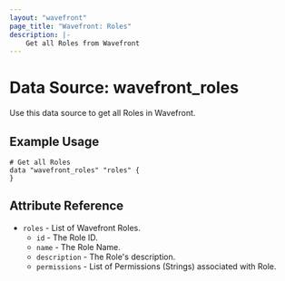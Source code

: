 ```yaml
---
layout: "wavefront"
page_title: "Wavefront: Roles"
description: |-
    Get all Roles from Wavefront
---
```


# Data Source: wavefront_roles

Use this data source to get all Roles in Wavefront. 

## Example Usage

```hcl
# Get all Roles
data "wavefront_roles" "roles" {
}
```

## Attribute Reference
* `roles` - List of Wavefront Roles.
  * `id` - The Role ID.
  * `name` - The Role Name.
  * `description` - The Role's description.
  * `permissions` - List of Permissions (Strings) associated with Role.
